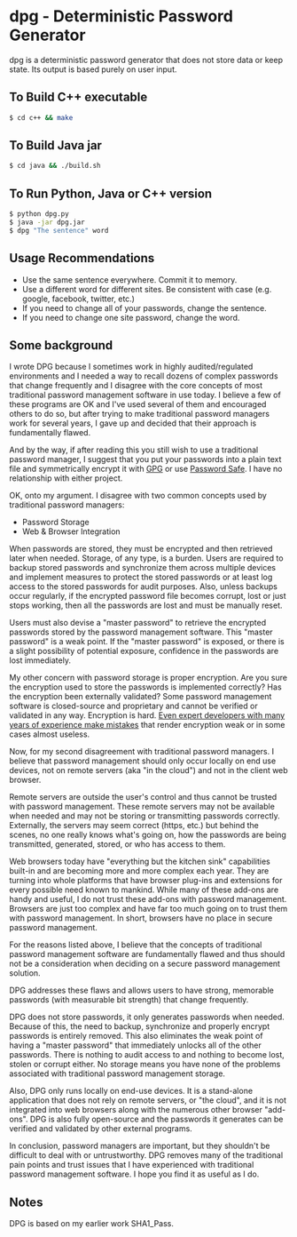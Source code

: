 # dpg - Deterministic Password Generator

dpg is a deterministic password generator that does not store data or keep state. Its output is based purely on user input.

## To Build C++ executable

```bash
$ cd c++ && make
```

## To Build Java jar

```bash
$ cd java && ./build.sh
```

## To Run Python, Java or C++ version

```bash
$ python dpg.py
$ java -jar dpg.jar
$ dpg "The sentence" word
```

## Usage Recommendations

  * Use the same sentence everywhere. Commit it to memory.
  * Use a different word for different sites. Be consistent with case (e.g. google, facebook, twitter, etc.)
  * If you need to change all of your passwords, change the sentence.
  * If you need to change one site password, change the word.

## Some background

I wrote DPG because I sometimes work in highly audited/regulated environments and I needed a way to recall dozens of complex passwords that change frequently and I disagree with the core concepts of most traditional password management software in use today. I believe a few of these programs are OK and I've used several of them and encouraged others to do so, but after trying to make traditional password managers work for several years, I gave up and decided that their approach is fundamentally flawed.

And by the way, if after reading this you still wish to use a traditional password manager, I suggest that you put your passwords into a plain text file and symmetrically encrypt it with [GPG](https://www.gnupg.org/) or use [Password Safe](https://pwsafe.org/). I have no relationship with either project.

OK, onto my argument. I disagree with two common concepts used by traditional 
password managers:

  * Password Storage
  * Web & Browser Integration

When passwords are stored, they must be encrypted and then retrieved later when needed. Storage, of any type, is a burden. Users are required to backup stored passwords and synchronize them across multiple devices and implement measures to protect the stored passwords or at least log access to the stored passwords for audit purposes. Also, unless backups occur regularly, if the encrypted password file becomes corrupt, lost or just stops working, then all the passwords are lost and must be manually reset.

Users must also devise a "master password" to retrieve the encrypted passwords stored by the password management software. This "master password" is a weak point. If the "master password" is exposed, or there is a slight possibility of potential exposure, confidence in the passwords are lost immediately.

My other concern with password storage is proper encryption. Are you sure the encryption used to store the passwords is implemented correctly? Has the encryption been externally validated? Some password management software is closed-source and proprietary and cannot be verified or validated in any way. Encryption is hard. [Even expert developers with many years of experience make mistakes](http://www.daemonology.net/blog/2011-01-18-tarsnap-critical-security-bug.html) that render encryption weak or in some cases almost useless. 

Now, for my second disagreement with traditional password managers. I believe that password management should only occur locally on end use devices, not on remote servers (aka "in the cloud") and not in the client web browser.

Remote servers are outside the user's control and thus cannot be trusted with password management. These remote servers may not be available when needed and may not be storing or transmitting passwords correctly. Externally, the servers may seem correct (https, etc.) but behind the scenes, no one really knows what's going on, how the passwords are being transmitted, generated, stored, or who has access to them. 

Web browsers today have "everything but the kitchen sink" capabilities built-in and are becoming more and more complex each year. They are turning into whole platforms that have browser plug-ins and extensions for every possible need known to mankind. While many of these add-ons are handy and useful, I do not trust these add-ons with password management. Browsers are just too complex and have far too much going on to trust them with password management. In short, browsers have no place in secure password management.

For the reasons listed above, I believe that the concepts of traditional password management software are fundamentally flawed and thus should not be a consideration when deciding on a secure password management solution.

DPG addresses these flaws and allows users to have strong, memorable passwords (with measurable bit strength) that change frequently.

DPG does not store passwords, it only generates passwords when needed. Because of this, the need to backup, synchronize and properly encrypt passwords is entirely removed. This also eliminates the weak point of having a "master password" that immediately unlocks all of the other passwords. There is nothing to audit access to and nothing to become lost, stolen or corrupt either. No storage means you have none of the problems associated with traditional password management storage.

Also, DPG only runs locally on end-use devices. It is a stand-alone application that does not rely on remote servers, or "the cloud", and it is not integrated into web browsers along with the numerous other browser "add-ons". DPG is also fully open-source and the passwords it generates can be verified and validated by other external programs.

In conclusion, password managers are important, but they shouldn't be difficult to deal with or untrustworthy. DPG removes many of the traditional pain points and trust issues that I have experienced with traditional password management software. I hope you find it as useful as I do.

## Notes

DPG is based on my earlier work SHA1_Pass.

